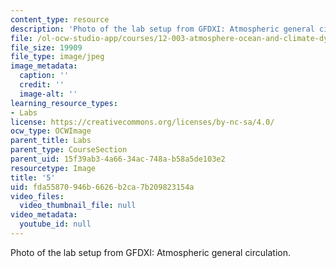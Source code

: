 ```yaml
---
content_type: resource
description: 'Photo of the lab setup from GFDXI: Atmospheric general circulation.'
file: /ol-ocw-studio-app/courses/12-003-atmosphere-ocean-and-climate-dynamics-fall-2008/fda55870946b6626b2ca7b209823154a_5.jpg
file_size: 19909
file_type: image/jpeg
image_metadata:
  caption: ''
  credit: ''
  image-alt: ''
learning_resource_types:
- Labs
license: https://creativecommons.org/licenses/by-nc-sa/4.0/
ocw_type: OCWImage
parent_title: Labs
parent_type: CourseSection
parent_uid: 15f39ab3-4a66-34ac-748a-b58a5de103e2
resourcetype: Image
title: '5'
uid: fda55870-946b-6626-b2ca-7b209823154a
video_files:
  video_thumbnail_file: null
video_metadata:
  youtube_id: null
---
```

Photo of the lab setup from GFDXI: Atmospheric general circulation.